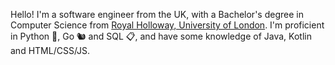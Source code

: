 Hello! I'm a software engineer from the UK, with a Bachelor's degree in Computer Science from [Royal Holloway, University of London](https://royalholloway.ac.uk/). I'm proficient in Python 🐍, Go 🐿️ and SQL 📋, and have some knowledge of Java, Kotlin and HTML/CSS/JS.
